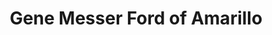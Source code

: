 ---
title: "Gene Messer Ford of Amarillo"
url: /amarillo/gene-messer-ford-of-amarillo/
shop: car
---
